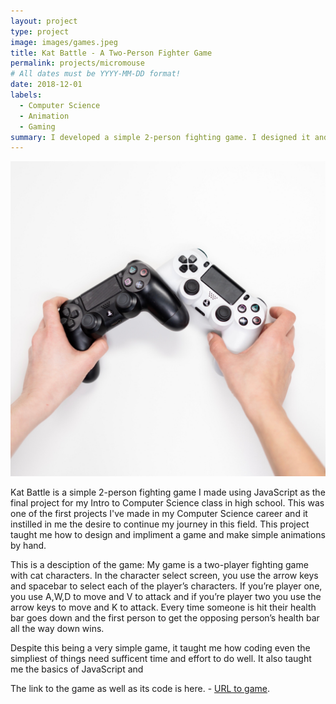 ```yaml
---
layout: project
type: project
image: images/games.jpeg
title: Kat Battle - A Two-Person Fighter Game
permalink: projects/micromouse
# All dates must be YYYY-MM-DD format!
date: 2018-12-01
labels:
  - Computer Science
  - Animation
  - Gaming
summary: I developed a simple 2-person fighting game. I designed it and made all animations myself.
---
```

  <img class="ui medium image" src="../images/game.jpeg">

Kat Battle is a simple 2-person fighting game I made using JavaScript as the final project for my Intro to Computer Science class in high school. This was one of the first projects I've made in my Computer Science career and it instilled in me the desire to continue my journey in this field. This project taught me how to design and impliment a game and make simple animations by hand. 

This is a desciption of the game: My game is a two-player fighting game with cat characters. In the character select screen, you use the arrow keys and spacebar to select each of the player’s characters. If you’re player one, you use A,W,D to move and V to attack and if you’re player two you use the arrow keys to move and K to attack. Every time someone is hit their health bar goes down and the first person to get the opposing person’s health bar all the way down wins. 

Despite this being a very simple game, it taught me how coding even the simpliest of things need sufficent time and effort to do well. It also taught me the basics of JavaScript and 

The link to the game as well as its code is here. - [URL to game](https://studio.code.org/projects/gamelab/2bTFOeRfpdFYboQyz1Gr0peGUkzgO-M9-lYVZNHb9PQ).



